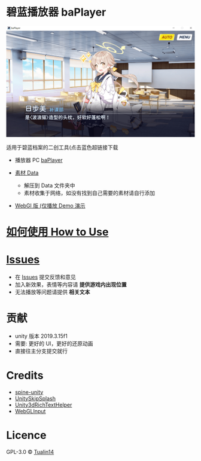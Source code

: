 # 碧蓝播放器 baPlayer

![demo.png](./demo.png)

适用于碧蓝档案的二创工具(点击蓝色超链接下载

- 播放器 PC [baPlayer](https://github.com/Tualin14/baPlayer/releases)

- [素材 Data](https://oss.dza.vin/share@dzaaaaaa.com/baPlayer%E5%8F%AF%E7%94%A8%E7%B4%A0%E6%9D%90%E9%9B%86)

  - 解压到 Data 文件夹中
  - 素材收集于网络，如没有找到自己需要的素材请自行添加

- [WebGl 版 (仅播放 Demo 演示](https://baplayer.dza.vin/)

# [如何使用 How to Use](https://github.com/Tualin14/baPlayer/wiki)

# [Issues](https://github.com/Tualin14/baPlayer/issues)

- 在 [Issues](https://github.com/Tualin14/baPlayer/issues) 提交反馈和意见
- 加入新效果，表情等内容请 **提供游戏内出现位置**
- 无法播放等问题请提供 **相关文本**

# 贡献

- unity 版本 2019.3.15f1
- 需要: 更好的 UI，更好的还原动画
- 直接往主分支提交就行

# Credits

- [spine-unity](http://zh.esotericsoftware.com/spine-unity)
- [UnitySkipSplash](https://github.com/psygames/UnitySkipSplash)
- [Unity3dRichTextHelper](https://github.com/majecty/Unity3dRichTextHelper)
- [WebGLInput](https://github.com/kou-yeung/WebGLInput)

# Licence

GPL-3.0 © [Tualin14](https://github.com/Tualin14/baPlayer)
